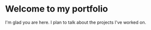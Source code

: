 # Welcome to my portfolio

I'm glad you are here. I plan to talk about the projects I've worked on.
